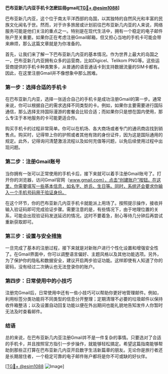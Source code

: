 **巴布亚新几内亚手机卡怎麽註冊gmail[[TG💪+ @esim1088](https://t.me/s/esim1088)]**

巴布亚新几内亚，这个位于南太平洋西部的岛国，以其独特的自然风光和丰富的民族文化闻名于世。然而，对于许多旅居或计划前往巴布亚新几内亚的人来说，网络服务可能是他们关注的重点之一。特别是在现代生活中，拥有一个稳定的电子邮件账户至关重要。如果你正在考虑注册Gmail邮箱，但又担心当地的手机卡可能会带来麻烦，那么这篇文章就是为你准备的。

首先，让我们来了解一下巴布亚新几内亚的基本情况。作为世界上最大的岛国之一，巴布亚新几内亚拥有众多的运营商，比如Digicel、Telikom PNG等。这些运营商提供的手机卡种类繁多，从普通的语音通话卡到支持数据流量的SIM卡都有。因此，在这里注册Gmail并不像想象中那么困难。

### **第一步：选择合适的手机卡**

在巴布亚新几内亚，选择一张适合自己的手机卡是成功注册Gmail的第一步。通常来说，你可以根据自己的需求选择不同类型的卡。例如，如果你主要需要进行国际通信，那么选择支持国际漫游的套餐会比较合适；而如果你只是想在国内使用，那么专注于本地服务的卡可能更适合你。

购买手机卡的过程非常简单。你可以在机场、各大商场或者专门的通讯商店找到销售点。购买时，记得带上你的护照或者其他有效的身份证件，因为这是国际通用的规定。此外，记得询问清楚激活流程以及如何充值等问题，以免后续使用过程中出现问题。

### **第二步：注册Gmail账号**

当你拥有一张可以正常使用的手机卡后，接下来就可以着手注册Gmail账号了。打开你的浏览器，访问Gmail官网（www.gmail.com），点击“创建账户”按钮。在这里，你需要填写一些基本信息，如名字、姓氏、生日等。同时，系统还会要求你输入一个手机号码用于验证身份。

在这个环节，你的巴布亚新几内亚手机卡就能派上用场了。按照提示操作，接收并输入验证码即可完成验证步骤。需要注意的是，有些情况下，由于地理位置的关系，可能会出现验证码发送延迟的情况。这时不要着急，耐心等待几分钟后再尝试重新获取即可。

### **第三步：设置与安全措施**

一旦完成了基本的注册过程，接下来就是对新账户进行个性化设置和增强安全性了。在Gmail界面中，你可以调整语言偏好、主题风格以及其他功能选项。另外，为了保护你的隐私和数据安全，建议开启两步验证功能。这样即使有人知道了你的密码，没有经过二次确认也无法登录你的账户。

### **第四步：日常使用中的小技巧**

注册完Gmail后，日常使用中还有一些小技巧可以帮助你更好地管理邮件。例如，利用标签分类功能将不同类型的信息分开整理；定期清理不必要的垃圾邮件以保持收件箱整洁；以及设置自动回复功能以便在外出期间也能礼貌地告知发件人你暂时无法及时查看邮件。

### **结语**

总的来说，在巴布亚新几内亚注册Gmail并不是一件复杂的事情。只要选对了合适的手机卡，并且按照官方指引一步步操作，就能够轻松搞定。希望这篇指南能够帮助到那些正打算在巴布亚新几内亚开启数字生活新篇章的朋友。无论你是旅行者还是长期居住者，一个稳定可靠的电子邮件账户都将是你不可或缺的好伙伴。

[[TG💪+ @esim1088](https://t.me/s/esim1088) ![Image](https://i.postimg.cc/4NQfJmqS/Snipaste-2025-05-13-00-14-12.png)]